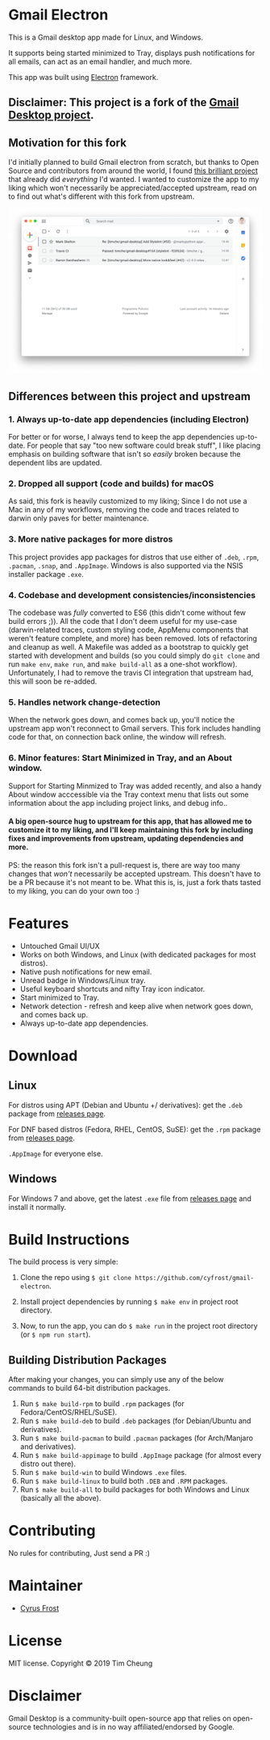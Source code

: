 # Gmail Electron

This is a Gmail desktop app made for Linux, and Windows.

It supports being started minimized to Tray, displays push notifications for all emails, can act as an email handler, and much more.

This app was built using [Electron](https://github.com/electron/electron) framework.

## Disclaimer: This project is a fork of the [Gmail Desktop project](https://github.com/timche/gmail-desktop).


## Motivation for this fork

I'd initially planned to build Gmail electron from scratch, but thanks to Open Source and contributors from around the world, I found [this brilliant project](https://github.com/timche/gmail-desktop) that already did *everything* I'd wanted. I wanted to customize the app to my liking which won't necessarily be appreciated/accepted upstream, read on to find out what's different with this fork from upstream.

![Gmail Screenshot](src/assets/screenshot.png)

## Differences between this project and upstream

### 1. Always up-to-date app dependencies (including Electron)
For better or for worse, I always tend to keep the app dependencies up-to-date. For people that say "too new software could break stuff", I like placing emphasis on building software that isn't so *easily* broken because the dependent libs are updated.

### 2. Dropped all support (code and builds) for macOS
As said, this fork is heavily customized to my liking; Since I do not use a Mac in any of my workflows, removing the code and traces related to darwin only paves for better maintenance.

### 3. More native packages for more distros
This project provides app packages for distros that use either of `.deb`, `.rpm`, `.pacman`, `.snap`, and `.AppImage`. Windows is also supported via the NSIS installer package `.exe`.

### 4. Codebase and development consistencies/inconsistencies
The codebase was *fully* converted to ES6 (this didn't come without few build errors ;)). All the code that I don't deem useful for my use-case (darwin-related traces, custom styling code, AppMenu components that weren't feature complete, and more) has been removed. lots of refactoring and cleanup as well. A Makefile was added as a bootstrap to quickly get started with development and builds (so you could simply do `git clone` and run `make env`, `make run`, and `make build-all` as a one-shot workflow). Unfortunately, I had to remove the travis CI integration that upstream had, this will soon be re-added.

### 5. Handles network change-detection
When the network goes down, and comes back up, you'll notice the upstream app won't reconnect to Gmail servers. This fork includes handling code for that, on connection back online, the window will refresh.

### 6. Minor features: Start Minimized in Tray, and an About window.
Support for Starting Minmized to Tray was added recently, and also a handy About window acccessible via the Tray context menu that lists out some information about the app including project links, and debug info..

#### A big open-source hug to upstream for this app, that has allowed me to customize it to my liking, and I'll keep maintaining this fork by including fixes and improvements from upstream, updating dependencies and more.

PS: the reason this fork isn't a pull-request is, there are way too many changes that *won't* necessarily be accepted upstream. This doesn't have to be a PR because it's not meant to be. What this is, is, just a fork thats tasted to my liking, you can do your own too :)

# Features

- Untouched Gmail UI/UX
- Works on both Windows, and Linux (with dedicated packages for most distros).
- Native push notifications for new email. 
- Unread badge in Windows/Linux tray.
- Useful keyboard shortcuts and nifty Tray icon indicator.
- Start minimized to Tray.
- Network detection - refresh and keep alive when network goes down, and comes back up.
- Always up-to-date app dependencies.

# Download

## Linux

For distros using APT (Debian and Ubuntu +/ derivatives): get the `.deb` package from [releases page](https://github.com/cyfrost/gmail-electron/releases/latest).

For DNF based distros (Fedora, RHEL, CentOS, SuSE): get the `.rpm` package from [releases page](https://github.com/cyfrost/gmail-electron/releases/latest).

`.AppImage` for everyone else.

## Windows

For Windows 7 and above, get the latest `.exe` file from [releases page](https://github.com/cyfrost/gmail-electron/releases/latest) and install it normally.


# Build Instructions

The build process is very simple:

1. Clone the repo using `$ git clone https://github.com/cyfrost/gmail-electron`.

2. Install project dependencies by running `$ make env` in project root directory.

3.  Now, to run the app, you can do `$ make run` in the project root directory (or `$ npm run start`).

## Building Distribution Packages

After making your changes, you can simply use any of the below commands to build 64-bit distribution packages.

1. Run `$ make build-rpm` to build `.rpm` packages (for Fedora/CentOS/RHEL/SuSE).
2. Run `$ make build-deb` to build `.deb` packages (for Debian/Ubuntu and derivatives).
3. Run `$ make build-pacman` to build `.pacman` packages (for Arch/Manjaro and derivatives).
4. Run `$ make build-appimage` to build `.AppImage` package (for almost every distro out there).
5. Run `$ make build-win` to build Windows `.exe` files.
6. Run `$ make build-linux` to build both `.DEB` and `.RPM` packages.
7. Run `$ make build-all` to build packages for both Windows and Linux (basically all the above).

# Contributing

No rules for contributing, Just send a PR :)

# Maintainer

- [Cyrus Frost](https://github.com/cyfrost)

# License

MIT license. Copyright © 2019 Tim Cheung

# Disclaimer

Gmail Desktop is a community-built open-source app that relies on open-source technologies and is in no way affiliated/endorsed by Google.

